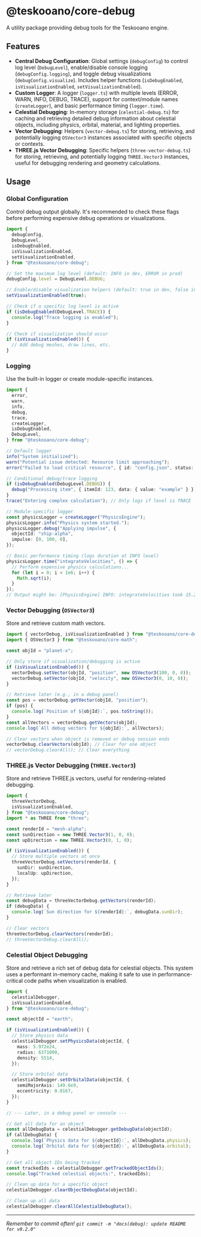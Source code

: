 # @teskooano/core-debug

A utility package providing debug tools for the Teskooano engine.

## Features

- **Central Debug Configuration**: Global settings (`debugConfig`) to control log level (`DebugLevel`), enable/disable console logging (`debugConfig.logging`), and toggle debug visualizations (`debugConfig.visualize`). Includes helper functions (`isDebugEnabled`, `isVisualizationEnabled`, `setVisualizationEnabled`).
- **Custom Logger**: A logger (`logger.ts`) with multiple levels (ERROR, WARN, INFO, DEBUG, TRACE), support for context/module names (`createLogger`), and basic performance timing (`logger.time`).
- **Celestial Debugging**: In-memory storage (`celestial-debug.ts`) for caching and retrieving detailed debug information about celestial objects, including physics, orbital, material, and lighting properties.
- **Vector Debugging**: Helpers (`vector-debug.ts`) for storing, retrieving, and potentially logging `OSVector3` instances associated with specific objects or contexts.
- **THREE.js Vector Debugging**: Specific helpers (`three-vector-debug.ts`) for storing, retrieving, and potentially logging `THREE.Vector3` instances, useful for debugging rendering and geometry calculations.

## Usage

### Global Configuration

Control debug output globally. It's recommended to check these flags before performing expensive debug operations or visualizations.

```typescript
import {
  debugConfig,
  DebugLevel,
  isDebugEnabled,
  isVisualizationEnabled,
  setVisualizationEnabled,
} from "@teskooano/core-debug";

// Set the maximum log level (default: INFO in dev, ERROR in prod)
debugConfig.level = DebugLevel.DEBUG;

// Enable/disable visualization helpers (default: true in dev, false in prod)
setVisualizationEnabled(true);

// Check if a specific log level is active
if (isDebugEnabled(DebugLevel.TRACE)) {
  console.log("Trace logging is enabled");
}

// Check if visualization should occur
if (isVisualizationEnabled()) {
  // Add debug meshes, draw lines, etc.
}
```

### Logging

Use the built-in logger or create module-specific instances.

```typescript
import {
  error,
  warn,
  info,
  debug,
  trace,
  createLogger,
  isDebugEnabled,
  DebugLevel,
} from "@teskooano/core-debug";

// Default logger
info("System initialized");
warn("Potential issue detected: Resource limit approaching");
error("Failed to load critical resource", { id: "config.json", status: 404 });

// Conditional debug/trace logging
if (isDebugEnabled(DebugLevel.DEBUG)) {
  debug("Processing item", { itemId: 123, data: { value: "example" } });
}
trace("Entering complex calculation"); // Only logs if level is TRACE

// Module-specific logger
const physicsLogger = createLogger("PhysicsEngine");
physicsLogger.info("Physics system started.");
physicsLogger.debug("Applying impulse", {
  objectId: "ship-alpha",
  impulse: [0, 100, 0],
});

// Basic performance timing (logs duration at INFO level)
physicsLogger.time("integrateVelocities", () => {
  // Perform expensive physics calculations...
  for (let i = 0; i < 1e6; i++) {
    Math.sqrt(i);
  }
});
// Output might be: [PhysicsEngine] INFO: integrateVelocities took 15.23ms
```

### Vector Debugging (`OSVector3`)

Store and retrieve custom math vectors.

```typescript
import { vectorDebug, isVisualizationEnabled } from "@teskooano/core-debug";
import { OSVector3 } from "@teskooano/core-math";

const objId = "planet-x";

// Only store if visualization/debugging is active
if (isVisualizationEnabled()) {
  vectorDebug.setVector(objId, "position", new OSVector3(100, 0, 0));
  vectorDebug.setVector(objId, "velocity", new OSVector3(0, 10, 0));
}

// Retrieve later (e.g., in a debug panel)
const pos = vectorDebug.getVector(objId, "position");
if (pos) {
  console.log(`Position of ${objId}:`, pos.toString());
}
const allVectors = vectorDebug.getVectors(objId);
console.log(`All debug vectors for ${objId}:`, allVectors);

// Clear vectors when object is removed or debug session ends
vectorDebug.clearVectors(objId); // Clear for one object
// vectorDebug.clearAll(); // Clear everything
```

### THREE.js Vector Debugging (`THREE.Vector3`)

Store and retrieve THREE.js vectors, useful for rendering-related debugging.

```typescript
import {
  threeVectorDebug,
  isVisualizationEnabled,
} from "@teskooano/core-debug";
import * as THREE from "three";

const renderId = "mesh-alpha";
const sunDirection = new THREE.Vector3(1, 0, 0);
const upDirection = new THREE.Vector3(0, 1, 0);

if (isVisualizationEnabled()) {
  // Store multiple vectors at once
  threeVectorDebug.setVectors(renderId, {
    sunDir: sunDirection,
    localUp: upDirection,
  });
}

// Retrieve later
const debugData = threeVectorDebug.getVectors(renderId);
if (debugData) {
  console.log(`Sun direction for ${renderId}:`, debugData.sunDir);
}

// Clear vectors
threeVectorDebug.clearVectors(renderId);
// threeVectorDebug.clearAll();
```

### Celestial Object Debugging

Store and retrieve a rich set of debug data for celestial objects. This system uses a performant in-memory cache, making it safe to use in performance-critical code paths when visualization is enabled.

```typescript
import {
  celestialDebugger,
  isVisualizationEnabled,
} from "@teskooano/core-debug";

const objectId = "earth";

if (isVisualizationEnabled()) {
  // Store physics data
  celestialDebugger.setPhysicsData(objectId, {
    mass: 5.972e24,
    radius: 6371000,
    density: 5514,
  });

  // Store orbital data
  celestialDebugger.setOrbitalData(objectId, {
    semiMajorAxis: 149.6e9,
    eccentricity: 0.0167,
  });
}

// --- Later, in a debug panel or console ---

// Get all data for an object
const allDebugData = celestialDebugger.getDebugData(objectId);
if (allDebugData) {
  console.log(`Physics data for ${objectId}:`, allDebugData.physics);
  console.log(`Orbital data for ${objectId}:`, allDebugData.orbital);
}

// Get all object IDs being tracked
const trackedIds = celestialDebugger.getTrackedObjectIds();
console.log("Tracked celestial objects:", trackedIds);

// Clean up data for a specific object
celestialDebugger.clearObjectDebugData(objectId);

// Clean up all data
celestialDebugger.clearAllCelestialDebugData();
```

---

_Remember to commit often! `git commit -m "docs(debug): update README for v0.2.0"`_
